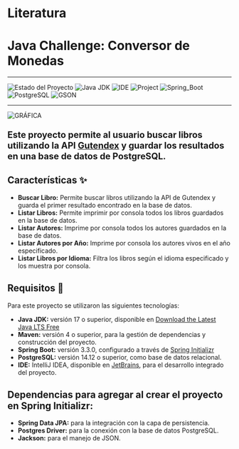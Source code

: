 # Literatura
# Java Challenge: Conversor de Monedas
___
![Estado del Proyecto](https://img.shields.io/badge/ESTADO-EN_DESARROLLO-green)
![Java JDK](https://img.shields.io/badge/Java_JDK-v17.0-blue)
![IDE](https://img.shields.io/badge/IDE-Intellij_IDEA-blue)
![Project](https://img.shields.io/badge/Project-Maven-blue)
![Spring_Boot](https://img.shields.io/badge/Spring_Boot-v3.3.0-blue)
![PostgreSQL](https://img.shields.io/badge/PostgreSQL-v14.12-blue)
![GSON](https://img.shields.io/badge/Jackson-V2.16.2-blue)

___

![GRÁFICA](https://images.pexels.com/photos/159711/books-bookstore-book-reading-159711.jpeg?auto=compress&cs=tinysrgb&w=1260&h=750&dpr=1)
### <span style="font-size:larger;">Este proyecto permite al usuario buscar libros utilizando la API [Gutendex](https://gutendex.com/) y guardar los resultados en una base de datos de PostgreSQL.

## Características ✨

- **Buscar Libro:** Permite buscar libros utilizando la API de Gutendex y guarda el primer resultado encontrado en la base de datos.
- **Listar Libros:** Permite imprimir por consola todos los libros guardados en la base de datos.
- **Listar Autores:** Imprime por consola todos los autores guardados en la base de datos.
- **Listar Autores por Año:** Imprime por consola los autores vivos en el año especificado.
- **Listar Libros por Idioma:** Filtra los libros según el idioma especificado y los muestra por consola.

## Requisitos 🚀

Para este proyecto se utilizaron las siguientes tecnologías:
- **Java JDK:** versión 17 o superior, disponible en [Download the Latest Java LTS Free](https://www.oracle.com/java/technologies/javase-downloads.html)
- **Maven:** versión 4 o superior, para la gestión de dependencias y construcción del proyecto.
- **Spring Boot:** versión 3.3.0, configurado a través de [Spring Initializr](https://start.spring.io/)
- **PostgreSQL:** versión 14.12 o superior, como base de datos relacional.
- **IDE:** IntelliJ IDEA, disponible en [JetBrains](https://www.jetbrains.com/es-es/idea/download/), para el desarrollo integrado del proyecto.

## Dependencias para agregar al crear el proyecto en Spring Initializr:
- **Spring Data JPA:** para la integración con la capa de persistencia.
- **Postgres Driver:** para la conexión con la base de datos PostgreSQL.
- **Jackson:** para el manejo de JSON.
